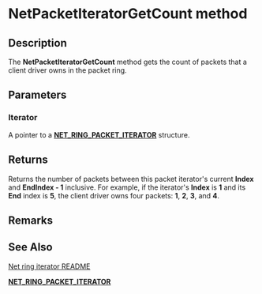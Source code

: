 # NetPacketIteratorGetCount method


## Description



The **NetPacketIteratorGetCount** method gets the count of packets that a client driver owns in the packet ring.

## Parameters

### Iterator

A pointer to a [**NET_RING_PACKET_ITERATOR**](net_ring_packet_iterator.md) structure.

## Returns

Returns the number of packets between this packet iterator's current **Index** and **EndIndex - 1** inclusive. For example, if the iterator's **Index** is **1** and its **End** index is **5**, the client driver owns four packets: **1**, **2**, **3**, and **4**.

## Remarks

## See Also

[Net ring iterator README](readme.md)

[**NET_RING_PACKET_ITERATOR**](net_ring_packet_iterator.md)
